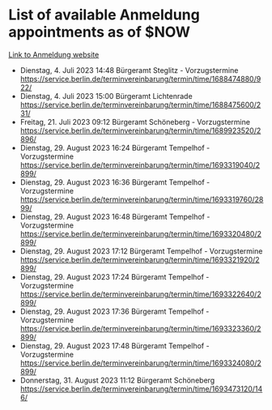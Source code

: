 # List of available Anmeldung appointments as of $NOW
[Link to Anmeldung website](https://service.berlin.de/terminvereinbarung/termin/tag.php?termin=1&anliegen[]=120686&dienstleisterlist=122210,122217,327316,122219,327312,122227,327314,122231,327346,122243,327348,122254,122252,329742,122260,329745,122262,329748,122271,327278,122273,327274,122277,327276,330436,122280,327294,122282,327290,122284,327292,122291,327270,122285,327266,122286,327264,122296,327268,150230,329760,122297,327286,122294,327284,122312,329763,122314,329775,122304,327330,122311,327334,122309,327332,317869,122281,327352,122279,329772,122283,122276,327324,122274,327326,122267,329766,122246,327318,122251,327320,122257,327322,122208,327298,122226,327300&herkunft=http%3A%2F%2Fservice.berlin.de%2Fdienstleistung%2F120686%2F)
- Dienstag, 4. Juli 2023 14:48 Bürgeramt Steglitz - Vorzugstermine https://service.berlin.de/terminvereinbarung/termin/time/1688474880/922/
- Dienstag, 4. Juli 2023 15:00 Bürgeramt Lichtenrade https://service.berlin.de/terminvereinbarung/termin/time/1688475600/231/
- Freitag, 21. Juli 2023 09:12 Bürgeramt Schöneberg - Vorzugstermine https://service.berlin.de/terminvereinbarung/termin/time/1689923520/2896/
- Dienstag, 29. August 2023 16:24 Bürgeramt Tempelhof - Vorzugstermine https://service.berlin.de/terminvereinbarung/termin/time/1693319040/2899/
- Dienstag, 29. August 2023 16:36 Bürgeramt Tempelhof - Vorzugstermine https://service.berlin.de/terminvereinbarung/termin/time/1693319760/2899/
- Dienstag, 29. August 2023 16:48 Bürgeramt Tempelhof - Vorzugstermine https://service.berlin.de/terminvereinbarung/termin/time/1693320480/2899/
- Dienstag, 29. August 2023 17:12 Bürgeramt Tempelhof - Vorzugstermine https://service.berlin.de/terminvereinbarung/termin/time/1693321920/2899/
- Dienstag, 29. August 2023 17:24 Bürgeramt Tempelhof - Vorzugstermine https://service.berlin.de/terminvereinbarung/termin/time/1693322640/2899/
- Dienstag, 29. August 2023 17:36 Bürgeramt Tempelhof - Vorzugstermine https://service.berlin.de/terminvereinbarung/termin/time/1693323360/2899/
- Dienstag, 29. August 2023 17:48 Bürgeramt Tempelhof - Vorzugstermine https://service.berlin.de/terminvereinbarung/termin/time/1693324080/2899/
- Donnerstag, 31. August 2023 11:12 Bürgeramt Schöneberg https://service.berlin.de/terminvereinbarung/termin/time/1693473120/146/

